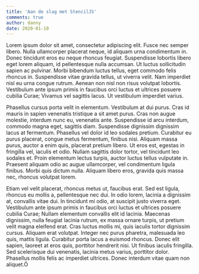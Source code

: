 ```yaml
---
title: 'Aan de slag met StencilJS'
comments: true
author: danny
date: 2020-01-10
---
```


Lorem ipsum dolor sit amet, consectetur adipiscing elit. Fusce nec semper libero. Nulla ullamcorper placerat neque, id aliquam urna condimentum in. Donec tincidunt eros eu neque rhoncus feugiat. Suspendisse lobortis libero eget lorem aliquam, id pellentesque nulla accumsan. Ut luctus sollicitudin sapien ac pulvinar. Morbi bibendum luctus tellus, eget commodo felis rhoncus in. Suspendisse vitae gravida tellus, ut viverra velit. Nam imperdiet nisl eu urna congue rutrum. Aenean non nisl non risus volutpat lobortis. Vestibulum ante ipsum primis in faucibus orci luctus et ultrices posuere cubilia Curae; Vivamus vel sagittis lacus. Ut vestibulum imperdiet varius.

Phasellus cursus porta velit in elementum. Vestibulum at dui purus. Cras id mauris in sapien venenatis tristique a sit amet purus. Cras non augue molestie, interdum nunc eu, venenatis ante. Suspendisse id arcu interdum, commodo magna eget, sagittis diam. Suspendisse dignissim dignissim lacus at fermentum. Phasellus vel dolor id leo sodales pretium. Curabitur eu purus placerat, congue metus fermentum, finibus nisi. Aliquam massa purus, auctor a enim quis, placerat pretium libero. Ut eros est, egestas in fringilla vel, iaculis et odio. Nullam sagittis dolor tortor, vel tincidunt leo sodales et. Proin elementum lectus turpis, auctor luctus tellus vulputate in. Praesent aliquam odio ac augue ullamcorper, vel condimentum ligula finibus. Morbi quis dictum nulla. Aliquam libero eros, gravida quis massa nec, rhoncus volutpat lorem.

Etiam vel velit placerat, rhoncus metus ut, faucibus erat. Sed est ligula, rhoncus eu mollis a, pellentesque nec dui. In odio lorem, lacinia a dignissim at, convallis vitae dui. In tincidunt mi odio, at suscipit justo viverra eget. Vestibulum ante ipsum primis in faucibus orci luctus et ultrices posuere cubilia Curae; Nullam elementum convallis elit id lacinia. Maecenas dignissim, nulla feugiat lacinia rutrum, ex massa ornare turpis, ut pretium velit magna eleifend erat. Cras luctus mollis mi, quis iaculis tortor dignissim cursus. Aliquam erat volutpat. Integer nec purus pharetra, malesuada leo quis, mattis ligula. Curabitur porta lacus a euismod rhoncus. Donec elit sapien, laoreet at eros quis, porttitor hendrerit nisi. Ut finibus iaculis fringilla. Sed scelerisque dui venenatis, lacinia metus varius, porttitor dolor. Phasellus mollis felis ac imperdiet ultrices. Donec interdum vitae quam non aliquet.Ö
